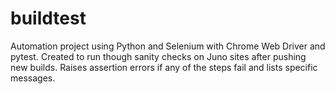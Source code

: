 # buildtest
Automation project using Python and Selenium with Chrome Web Driver and pytest. Created to run though sanity checks on Juno sites after pushing
new builds. Raises assertion errors if any of the steps fail and lists specific messages.
